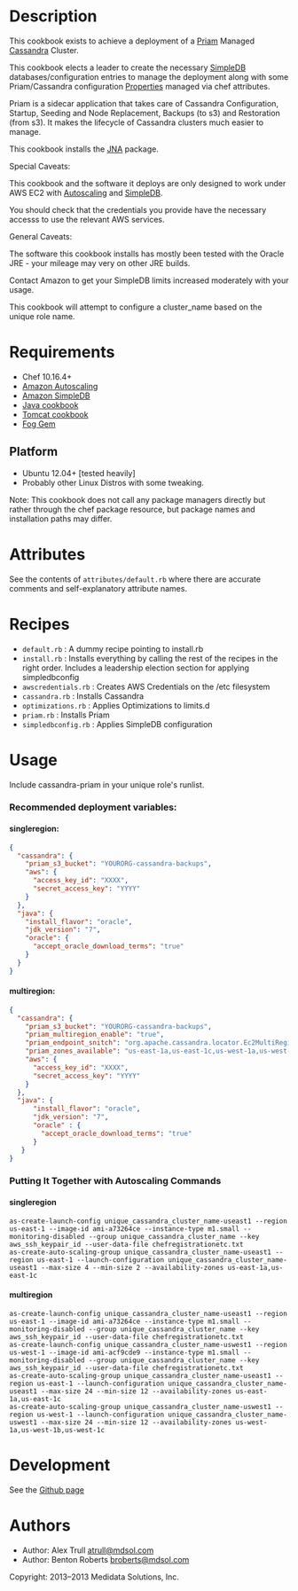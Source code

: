Description
===========

This cookbook exists to achieve a deployment of a [Priam][1] Managed [Cassandra][2] Cluster.

This cookbook elects a leader to create the necessary [SimpleDB][3] databases/configuration entries to manage the deployment along with some Priam/Cassandra configuration [Properties][4] managed via chef attributes.

Priam is a sidecar application that takes care of Cassandra Configuration, Startup, Seeding and Node Replacement, Backups (to s3) and Restoration (from s3). It makes the lifecycle of Cassandra clusters much easier to manage.

This cookbook installs the [JNA][5] package.

Special Caveats:

This cookbook and the software it deploys are only designed to work under AWS EC2 with [Autoscaling][6] and [SimpleDB][3].

You should check that the credentials you provide have the necessary accesss to use the relevant AWS services.

General Caveats:

The software this cookbook installs has mostly been tested with the Oracle JRE - your mileage may very on other JRE builds. 

Contact Amazon to get your SimpleDB limits increased moderately with your usage.

This cookbook will attempt to configure a cluster_name based on the unique role name.

Requirements
============
* Chef 10.16.4+
* [Amazon Autoscaling][6]
* [Amazon SimpleDB][3]
* [Java cookbook][8]
* [Tomcat cookbook][9]
* [Fog Gem][10]

## Platform

* Ubuntu 12.04+ [tested heavily]
* Probably other Linux Distros with some tweaking. 

Note: This cookbook does not call any package managers directly but rather through the chef package resource, but package names and installation paths may differ.

Attributes
==========

See the contents of `attributes/default.rb` where there are accurate comments and self-explanatory attribute names.

Recipes
=======

* `default.rb` : A dummy recipe pointing to install.rb
* `install.rb` : Installs everything by calling the rest of the recipes in the right order. Includes a leadership election section for applying simpledbconfig
* `awscredentials.rb` : Creates AWS Credentials on the /etc filesystem
* `cassandra.rb` : Installs Cassandra
* `optimizations.rb` : Applies Optimizations to limits.d
* `priam.rb` : Installs Priam
* `simpledbconfig.rb` : Applies SimpleDB configuration

Usage
=====

Include cassandra-priam in your unique role's runlist.

### Recommended deployment variables:

#### singleregion:

```JSON
{
  "cassandra": {
    "priam_s3_bucket": "YOURORG-cassandra-backups",
    "aws": {
      "access_key_id": "XXXX",
      "secret_access_key": "YYYY"
    }
  },
  "java": {
    "install_flavor": "oracle",
    "jdk_version": "7",
    "oracle": {
      "accept_oracle_download_terms": "true"
    }
  }
}
```

#### multiregion:

```JSON
{
  "cassandra": {
    "priam_s3_bucket": "YOURORG-cassandra-backups",
    "priam_multiregion_enable": "true",
    "priam_endpoint_snitch": "org.apache.cassandra.locator.Ec2MultiRegionSnitch",
    "priam_zones_available": "us-east-1a,us-east-1c,us-west-1a,us-west-1b,us-west-1c",
    "aws": {
      "access_key_id": "XXXX",
      "secret_access_key": "YYYY"
    }
  },
  "java": {
      "install_flavor": "oracle",
      "jdk_version": "7",
      "oracle" : {
        "accept_oracle_download_terms": "true"
      }
   }
}
```

### Putting It Together with Autoscaling Commands

#### singleregion

```SHELL
as-create-launch-config unique_cassandra_cluster_name-useast1 --region us-east-1 --image-id ami-a73264ce --instance-type m1.small --monitoring-disabled --group unique_cassandra_cluster_name --key aws_ssh_keypair_id --user-data-file chefregistrationetc.txt
as-create-auto-scaling-group unique_cassandra_cluster_name-useast1 --region us-east-1 --launch-configuration unique_cassandra_cluster_name-useast1 --max-size 4 --min-size 2 --availability-zones us-east-1a,us-east-1c
```

#### multiregion

```SHELL
as-create-launch-config unique_cassandra_cluster_name-useast1 --region us-east-1 --image-id ami-a73264ce --instance-type m1.small --monitoring-disabled --group unique_cassandra_cluster_name --key aws_ssh_keypair_id --user-data-file chefregistrationetc.txt 
as-create-launch-config unique_cassandra_cluster_name-uswest1 --region us-west-1 --image-id ami-acf9cde9 --instance-type m1.small --monitoring-disabled --group unique_cassandra_cluster_name --key aws_ssh_keypair_id --user-data-file chefregistrationetc.txt
as-create-auto-scaling-group unique_cassandra_cluster_name-useast1 --region us-east-1 --launch-configuration unique_cassandra_cluster_name-useast1 --max-size 24 --min-size 12 --availability-zones us-east-1a,us-east-1c
as-create-auto-scaling-group unique_cassandra_cluster_name-uswest1 --region us-west-1 --launch-configuration unique_cassandra_cluster_name-uswest1 --max-size 24 --min-size 12 --availability-zones us-west-1a,us-west-1b,us-west-1c
```

Development
===========

See the [Github page][7]

[1]: https://github.com/Netflix/Priam
[2]: http://planetcassandra.org
[3]: http://aws.amazon.com/simpledb
[4]: https://github.com/Netflix/Priam/wiki/Properties
[5]: https://github.com/twall/jna
[6]: http://aws.amazon.com/autoscaling
[7]: https://github.com/mdsol/cassandra_priam_cookbook
[8]: http://community.opscode.com/cookbooks/java
[9]: http://community.opscode.com/cookbooks/tomcat
[10]: https://rubygems.org/gems/fog

Authors
=======

* Author: Alex Trull <atrull@mdsol.com>
* Author: Benton Roberts <broberts@mdsol.com>

Copyright: 2013–2013 Medidata Solutions, Inc.
